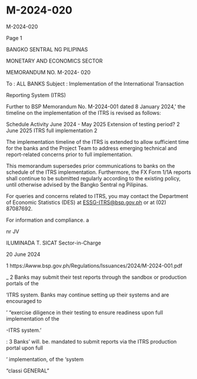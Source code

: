# M-2024-020

M-2024-020

Page 1

BANGKO SENTRAL NG PILIPINAS

MONETARY AND ECONOMICS SECTOR

MEMORANDUM NO. M-2024- 020

To : ALL BANKS Subject : Implementation of the International Transaction

Reporting System (ITRS)

Further to BSP Memorandum No. M-2024-001 dated 8 January 2024,' the timeline on the implementation of the ITRS is revised as follows:

Schedule Activity June 2024 - May 2025 Extension of testing period? 2 June 2025 ITRS full implementation 2

The implementation timeline of the ITRS is extended to allow sufficient time for the banks and the Project Team to address emerging technical and report-related concerns prior to full implementation.

This memorandum supersedes prior communications to banks on the schedule of the ITRS implementation. Furthermore, the FX Form 1/1A reports shall continue to be submitted regularly according to the existing policy, until otherwise advised by the Bangko Sentral ng Pilipinas.

For queries and concerns related to ITRS, you may contact the Department of Economic Statistics (DES) at ESSG-ITRS@bsp.gov.ph or at (02) 87087692.

For information and compliance. a

nr JV

ILUMINADA T. SICAT Sector-in-Charge

20 June 2024

1 https:/Awww.bsp.gov.ph/Regulations/Issuances/2024/M-2024-001.pdf

_ 2 Banks may submit their test reports through the sandbox or production portals of the

‘ITRS system. Banks may continue setting up their systems and are encouraged to

’ “exercise diligence in their testing to ensure readiness upon full implementation of the

-ITRS system.’

: 3 Banks’ will. be. mandated to submit reports via the ITRS production portal upon full

‘ implementation, of the ‘system

“classi GENERAL”